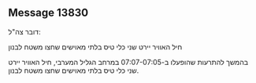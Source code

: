 ## Message 13830

דובר צה"ל:

חיל האוויר יירט שני כלי טיס בלתי מאוישים שחצו משטח לבנון

בהמשך להתרעות שהופעלו ב-07:07-07:05 במרחב הגליל המערבי, חיל האוויר יירט שני כלי טיס בלתי מאוישים שחצו משטח לבנון.

